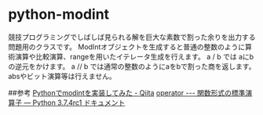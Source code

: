 # python-modint
競技プログラミングでしばしば見られる解を巨大な素数で割った余りを出力する問題用のクラスです。
ModIntオブジェクトを生成すると普通の整数のように算術演算や比較演算、rangeを用いたイテレータ生成を行えます。
a / b では aにbの逆元をかけます。
a // b では通常の整数のようにaをbで割った商を返します。
absやビット演算等は行えません。

##参考
[Pythonでmodintを実装してみた - Qiita](https://qiita.com/wotsushi/items/c936838df992b706084c)
[operator --- 関数形式の標準演算子 — Python 3.7.4rc1 ドキュメント](https://docs.python.org/ja/3/library/operator.html)
